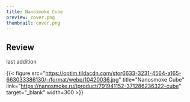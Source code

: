 ```yaml
---
title: Nanosmoke Cube
preview: cover.png
thumbnail: cover.png
---
```


## Review

last addition

{{< figure
    src="https://optim.tildacdn.com/stor6633-3231-4564-a165-663033386130/-/format/webp/10420036.jpg"
    title="Nanosmoke Cube"
    link="https://nanosmoke.ru/tproduct/791941152-371286236322-cube"
    target="_blank"
    width=300 >}}
